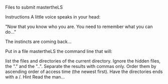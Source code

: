 Files to submit
mastertheLS

Instructions
A little voice speaks in your head:

"Now that you know who you are. You need to remember what you can do..."

The instincts are coming back...

Put in a file mastertheLS the command line that will:

list the files and directories of the current directory.
Ignore the hidden files, the "." and the "..".
Separate the results with commas only.
Order them by ascending order of access time (the newest first).
Have the directories ends with a /.
Hint
Read the man...